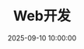 ---
title: Web开发
date: 2025-09-10 10:00:00
type: "categories"
layout: "category"
category: Web Development
---